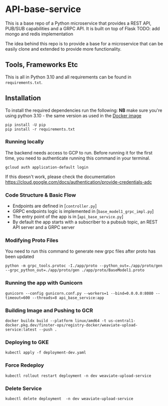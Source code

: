 # API-base-service

This is a base repo of a Python microservice that provides a REST API, PUB/SUB capabilities and a GRPC API. It is built on top of Flask
TODO: add mongo and redis implementation

The idea behind this repo is to provide a base for a microservice that can be easily clone and extended to provide more functionality.



## Tools, Frameworks Etc

This is all in Python 3.10 and all requirements can be found
in `requirements.txt`.



## Installation

To install the required dependencies run the following:
**NB** make sure you're using python 3.10 - the same version as used in the [Docker image](Dockerfile)

```
pip install -U pip
pip install -r requirements.txt
```

### Running locally

The backend needs access to GCP to run. Before running it for the first time, you need to authenticate running this command in your terminal.
```
gcloud auth application-default login
```
If this doesn't work, please check the documentation <https://cloud.google.com/docs/authentication/provide-credentials-adc>



### Code Structure & Basic Flow

* Endpoints are defined in [`controller.py`]
* GRPC endpoints logic is implemented in [`base_model1_grpc_impl.py`]
* The entry point of the app is in [`api_base_service.py`]
* By default the app starts with a subscriber to a pubsub topic, an REST API server and a GRPC server



### Modifying Proto Files

You need to run this command to generate new  grpc files after proto has been updated
```
python -m grpc_tools.protoc -I./app/proto --python_out=./app/proto/gen --grpc_python_out=./app/proto/gen ./app/proto/BaseModel1.proto
```



### Running the app with Gunicorn
```
gunicorn --config gunicorn.conf.py --workers=1 --bind=0.0.0.0:8080 --timeout=600 --threads=8 api_base_service:app
```



### Building Image and Pushing to GCR

[//]: # ()
[//]: # (```)

[//]: # (docker buildx build --platform linux/amd64 -t gcr.io/daring-keep-408013/weaviate-upload-service:latest --push .)

[//]: # (```)

[//]: # (and for new dev)
```
docker buildx build --platform linux/amd64 -t us-central1-docker.pkg.dev/finster-ops/registry-docker/weaviate-upload-service:latest --push .
```


### Deploying to GKE
```
kubectl apply -f deployment-dev.yaml
```



### Force Redeploy

```
kubectl rollout restart deployment -n dev weaviate-upload-service
```



### Delete Service

```
kubectl delete deployment  -n dev weaviate-upload-service
```


